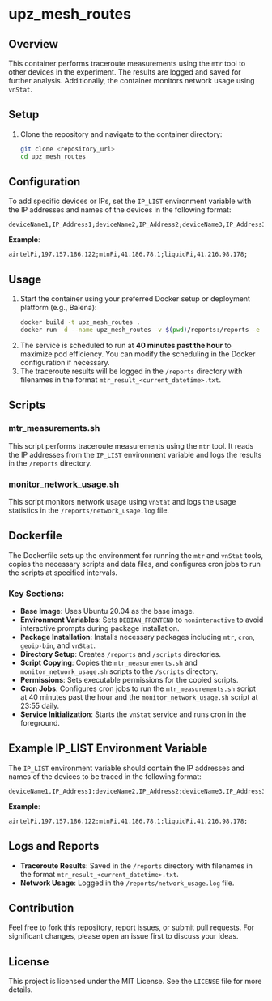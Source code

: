 # upz_mesh_routes

## Overview
This container performs traceroute measurements using the `mtr` tool to other devices in the experiment. The results are logged and saved for further analysis. Additionally, the container monitors network usage using `vnStat`.

## Setup
1. Clone the repository and navigate to the container directory:
   ```bash
   git clone <repository_url>
   cd upz_mesh_routes
   ```

## Configuration
To add specific devices or IPs, set the `IP_LIST` environment variable with the IP addresses and names of the devices in the following format:
   ```plaintext
   deviceName1,IP_Address1;deviceName2,IP_Address2;deviceName3,IP_Address3;
   ```
   **Example**:
   ```plaintext
   airtelPi,197.157.186.122;mtnPi,41.186.78.1;liquidPi,41.216.98.178;
   ```

## Usage
1. Start the container using your preferred Docker setup or deployment platform (e.g., Balena):
   ```bash
   docker build -t upz_mesh_routes .
   docker run -d --name upz_mesh_routes -v $(pwd)/reports:/reports -e IP_LIST="airtelPi,197.157.186.122;mtnPi,41.186.78.1;liquidPi,41.216.98.178;" upz_mesh_routes
   ```
2. The service is scheduled to run at **40 minutes past the hour** to maximize pod efficiency. You can modify the scheduling in the Docker configuration if necessary.
3. The traceroute results will be logged in the `/reports` directory with filenames in the format `mtr_result_<current_datetime>.txt`.

## Scripts

### mtr_measurements.sh
This script performs traceroute measurements using the `mtr` tool. It reads the IP addresses from the `IP_LIST` environment variable and logs the results in the `/reports` directory.

### monitor_network_usage.sh
This script monitors network usage using `vnStat` and logs the usage statistics in the `/reports/network_usage.log` file.

## Dockerfile
The Dockerfile sets up the environment for running the `mtr` and `vnStat` tools, copies the necessary scripts and data files, and configures cron jobs to run the scripts at specified intervals.

### Key Sections:
- **Base Image**: Uses Ubuntu 20.04 as the base image.
- **Environment Variables**: Sets `DEBIAN_FRONTEND` to `noninteractive` to avoid interactive prompts during package installation.
- **Package Installation**: Installs necessary packages including `mtr`, `cron`, `geoip-bin`, and `vnStat`.
- **Directory Setup**: Creates `/reports` and `/scripts` directories.
- **Script Copying**: Copies the `mtr_measurements.sh` and `monitor_network_usage.sh` scripts to the `/scripts` directory.
- **Permissions**: Sets executable permissions for the copied scripts.
- **Cron Jobs**: Configures cron jobs to run the `mtr_measurements.sh` script at 40 minutes past the hour and the `monitor_network_usage.sh` script at 23:55 daily.
- **Service Initialization**: Starts the `vnStat` service and runs cron in the foreground.

## Example IP_LIST Environment Variable
The `IP_LIST` environment variable should contain the IP addresses and names of the devices to be traced in the following format:
```plaintext
deviceName1,IP_Address1;deviceName2,IP_Address2;deviceName3,IP_Address3;
```
**Example**:
```plaintext
airtelPi,197.157.186.122;mtnPi,41.186.78.1;liquidPi,41.216.98.178;
```

## Logs and Reports
- **Traceroute Results**: Saved in the `/reports` directory with filenames in the format `mtr_result_<current_datetime>.txt`.
- **Network Usage**: Logged in the `/reports/network_usage.log` file.

## Contribution
Feel free to fork this repository, report issues, or submit pull requests. For significant changes, please open an issue first to discuss your ideas.

## License
This project is licensed under the MIT License. See the `LICENSE` file for more details.